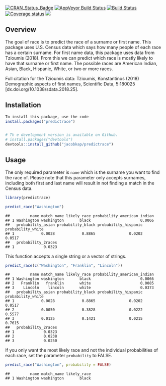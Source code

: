 
[![CRAN\_Status\_Badge](http://www.r-pkg.org/badges/version/predictrace)](https://cran.r-project.org/package=predictrace)
[![AppVeyor Build
Status](https://ci.appveyor.com/api/projects/status/github/jacobkap/predictrace?branch=master&svg=true)](https://ci.appveyor.com/project/jacobkap/predictrace)
[![Build
Status](https://travis-ci.org/jacobkap/predictrace.svg?branch=master)](https://travis-ci.org/jacobkap/predictrace)
[![Coverage
status](https://codecov.io/gh/jacobkap/predictrace/branch/master/graph/badge.svg)](https://codecov.io/github/jacobkap/predictrace?branch=master)
[![](http://cranlogs.r-pkg.org/badges/grand-total/predictrace?color=blue)](https://cran.r-project.org/package=predictrace)

## Overview

The goal of race is to predict the race of a surname or first name. This
package uses U.S. Census data which says how many people of each race
has a certain surname. For first name data, this package uses data from
Tzioumis (2018). From this we can predict which race is mostly likely to
have that surname or first name. The possible races are American Indian,
Asian, Black, Hispanic, White, or two or more races.

Full citation for the Tzioumis data: Tzioumis, Konstantinos (2018)
Demographic aspects of first names, Scientific Data, 5:180025
\[dx.doi.org/10.1038/sdata.2018.25\].

## Installation

``` r
To install this package, use the code
install.packages("predictrace")


# Th e development version is available on Github.
# install.packages("devtools")
devtools::install_github("jacobkap/predictrace")
```

## Usage

The only required parameter is `name` which is the surname you want to
find the race of. Please note that this parameter only accepts surnames,
including both first and last name will result in not finding a match in
the Census data.

``` r
library(predictrace)
```

``` r
predict_race("Washington")
```

    ##         name match_name likely_race probability_american_indian
    ## 1 Washington washington       black                      0.0066
    ##   probability_asian probability_black probability_hispanic probability_white
    ## 1            0.0028            0.8865               0.0202            0.0517
    ##   probability_2races
    ## 1             0.0323

This function accepts a single string or a vector of strings.

``` r
predict_race(c("Washington", "Franklin", "Lincoln"))
```

    ##         name match_name likely_race probability_american_indian
    ## 1 Washington washington       black                      0.0066
    ## 2   Franklin   franklin       white                      0.0085
    ## 3    Lincoln    lincoln       white                      0.0373
    ##   probability_asian probability_black probability_hispanic probability_white
    ## 1            0.0028            0.8865               0.0202            0.0517
    ## 2            0.0050            0.3828               0.0222            0.5577
    ## 3            0.0125            0.1421               0.0215            0.7615
    ##   probability_2races
    ## 1             0.0323
    ## 2             0.0238
    ## 3             0.0250

If you only want the most likely race and not the individual
probabilities of each race, set the parameter `probability` to FALSE.

``` r
predict_race("Washington", probability = FALSE)
```

    ##         name match_name likely_race
    ## 1 Washington washington       black
